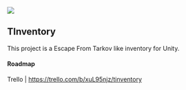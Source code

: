 ![](https://img.shields.io/static/v1?label=Version&message=0.1.2&color=%3CCOLOR%3E)

## TInventory

This project is a Escape From Tarkov like inventory for Unity. 



#### Roadmap

Trello | https://trello.com/b/xuL95njz/tinventory

